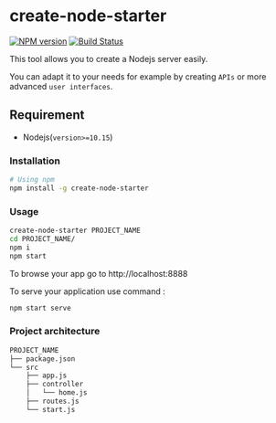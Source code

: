 # create-node-starter

[![NPM version](http://img.shields.io/npm/v/create-node-starter.svg)](https://www.npmjs.org/package/create-node-starter)
[![Build Status](https://travis-ci.org/segandiaye/create-node-starter.svg?branch=main)](https://travis-ci.org/segandiaye/create-node-starter)

This tool allows you to create a Nodejs server easily.

You can adapt it to your needs for example by creating `APIs` or more advanced `user interfaces`.

## Requirement

- Nodejs(`version>=10.15`)

### Installation

```sh
# Using npm
npm install -g create-node-starter
```

### Usage

```sh
create-node-starter PROJECT_NAME
cd PROJECT_NAME/
npm i
npm start
```

To browse your app go to http://localhost:8888

To serve your application use command :

```sh
npm start serve
```

### Project architecture

```sh
PROJECT_NAME
├── package.json
└── src
    ├── app.js
    ├── controller
    │   └── home.js
    ├── routes.js
    └── start.js
```
